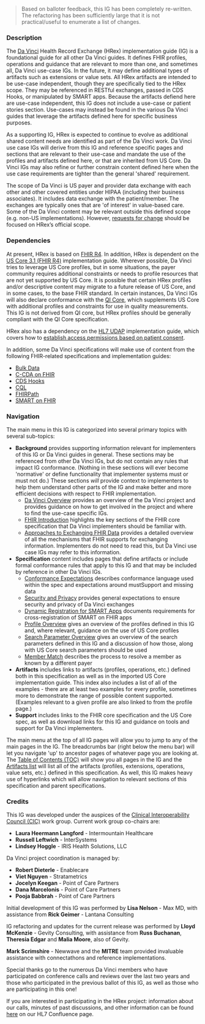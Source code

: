   <blockquote class="note-to-balloters">
    <p>
      Based on balloter feedback, this IG has been completely re-written.  The refactoring has been sufficiently large that it is not practical/useful to enumerate a list of changes.
    </p>
  </blockquote>

### Description

The [Da Vinci](https://confluence.hl7.org/display/DVP) Health Record Exchange (HRex) implementation guide (IG) is a foundational guide for all other Da Vinci guides.  It defines FHIR profiles, operations and guidance that are relevant to more than one, and sometimes all, Da Vinci use-case IGs.  In the future, it may define additional types of artifacts such as extensions or value sets.  All HRex artifacts are intended to be use-case independent, though they are specifically tied to the HRex scope.  They may be referenced in RESTful exchanges, passed in CDS Hooks, or manipulated by SMART apps.  Because the artifacts defiend here are use-case independent, this IG does not include a use-case or patient stories section.  Use-cases may instead be found in the various Da Vinci guides that leverage the artifacts defined here for specific business purposes.

As a supporting IG, HRex is expected to continue to evolve as additional shared content needs are identified as part of the Da Vinci work.  Da Vinci use case IGs will derive from this IG and reference specific pages and sections that are relevant to their use-case and mandate the use of the profiles and artifacts defined here, or that are inherited from US Core.  Da Vinci IGs may also refine or further constrain content defined here when the use case requirements are tighter than the general 'shared' requirement.

The scope of Da Vinci is US payer and provider data exchange with each other and other covered entities under HIPAA (including their business associates).  It includes data exchange with the patient/member.  The exchanges are typically ones that are 'of interest' in value-based care.  Some of the Da Vinci content may be relevant outside this defined scope (e.g. non-US implementations). However, [requests for change](http://hl7.org/fhir-issues) should be focused on HRex’s official scope.


### Dependencies

At present, HRex is based on [FHIR R4]({{site.data.fhir.path}}).  In addition, HRex is dependent on the [US Core 3.1 (FHIR R4)]({{site.data.fhir.ver.uscore}}) implementation guide.  Wherever possible, Da Vinci tries to leverage US Core profiles, but in some situations, the payer community requires additional constraints or needs to profile resources that are not yet supported by US Core.  It is possible that certain HRex profiles and/or descriptive content may migrate to a future release of US Core, and in some cases, to the base FHIR standard.  In certain instances, Da Vinci IGs will also declare conformance with the [QI Core](http://hl7.org/fhir/us/qicore), which supplements US Core with additional profiles and constraints for use in quality measurements.  This IG is not derived from QI core, but HRex profiles should be generally compliant with the QI Core specification.

HRex also has a dependency on the [HL7 UDAP]({{site.data.fhir.ver.udap}}) implementation guide, which covers how to [establish access permissions based on patient consent](consent-oauth.html).

In addition, some Da Vinci specifications will make use of content from the following FHIR-related specifications and implementation guides:
* [Bulk Data](https://hl7.org/fhir/uv/bulkdata)
* [C-CDA on FHIR](http://www.hl7.org/fhir/us/ccda)
* [CDS Hooks](https://cds-hooks.org)
* [CQL](https://cql.hl7.org)
* [FHIRPath](http://hl7.org/fhirpath)
* [SMART on FHIR](http://www.hl7.org/fhir/smart-app-launch)


### Navigation

The main menu in this IG is categorized into several primary topics with several sub-topics:

* **Background** provides supporting information relevant for implementers of this IG or Da Vinci guides in general.  These sections may be referenced from other Da Vinci IGs, but do not contain any rules that impact IG conformance.  (Nothing in these sections will ever become 'normative' or define functionality that implementer systems must or must not do.)  These sections *will* provide context to implementers to help them understand other parts of the IG and make better and more efficient decisions with respect to FHIR implementation.
  * [Da Vinci Overview](http://hl7.org/about/davinci) provides an overview of the Da Vinci project and provides guidance on how to get involved in the project and where to find the use-case specific IGs.
  * [FHIR Introduction](fhir.html) highlights the key sections of the FHIR core specification that Da Vinci implementers should be familiar with.
  * [Approaches to Exchanging FHIR Data](exchanging.html) provides a detailed overview of all the mechanisms that FHIR supports for exchanging information.  Implementers do not need to read this, but Da Vinci use case IGs may refer to this information.
* **Specification** content includes pages that define artifacts or include formal conformance rules that apply to this IG and that may be included by reference in other Da Vinci IGs.
  * [Conformance Expectations](conformance.html) describes conformance language used within the spec and expectations around mustSupport and missing data
  * [Security and Privacy](security.html) provides general expectations to ensure security and privacy of Da Vinci exchanges
  * [Dynamic Registration for SMART Apps](smart-app-reg.html) documents requirements for cross-registration of SMART on FHIR apps
  * [Profile Overview](profiles.html) gives an overview of the profiles defined in this IG and, where relevant, guidance on the use of US Core profiles
  * [Search Parameter Overview](profiles.html) gives an overview of the search parameters defined in this IG and a discussion of how those, along with US Core search parameters should be used
  * [Member Match](OperationDefinition-member-match.html) describes the process to resolve a member as known by a different payer
* **Artifacts** includes links to artifacts (profiles, operations, etc.) defined both in this specification as well as in the imported US Core implementation guide.  This index also includes a list of all of the examples - there are at least two examples for every profile, sometimes more to demonstrate the range of possible content supported.  (Examples relevant to a given profile are also linked to from the profile page.)
* **Support** includes links to the FHIR core specification and the US Core spec, as well as download links for this IG and guidance on tools and support for Da Vinci implementers.

The main menu at the top of all IG pages will allow you to jump to any of the main pages in the IG.  The breadcrumbs bar (right below the menu bar) will let you navigate 'up' to ancestor pages of whatever page you are looking at.  The [Table of Contents (TOC)](toc.html) will show you all pages in the IG and the [Artifacts list](artifacts.html) will list all of the artifacts (profiles, extensions, operations, value sets, etc.) defined in this specification.  As well, this IG makes heavy use of hyperlinks which will allow navigation to relevant sections of this specification and parent specifications.  

### Credits

This IG was developed under the auspices of the [Clinical Interoperability Council (CIC)](http://www.hl7.org/Special/committees/cic) work group.  Current work group co-chairs are:

* **Laura Heermann Langford** - Intermountain Healthcare
* **Russell Leftwich** - InterSystems
* **Lindsey Hoggle** - IRIS Health Solutions, LLC

Da Vinci project coordination is managed by:

* **Robert Dieterle** - Enablecare
* **Viet Nguyen** - Stratametrics
* **Jocelyn Keegan** - Point of Care Partners
* **Dana Marcelonis** - Point of Care Partners
* **Pooja Babbrah** - Point of Care Partners

Initial development of this IG was performed by **Lisa Nelson** - Max MD, with assistance from **Rick Geimer** - Lantana Consulting

IG refactoring and updates for the current release was performed by **Lloyd McKenzie** - Gevity Consulting, with assistance from **Russ Buchanan**, **Theresia Edgar** and **Malia Moore**, also of Gevity.

**Mark Scrimshire** - Newwave and the **MITRE** team provided invaluable assistance with connectathons and reference implementations.

Special thanks go to the numerous Da Vinci members who have participated on conference calls and reviews over the last two years and those who participated in the previous ballot of this IG, as well as those who are participating in this one!

If you are interested in participating in the HRex project: information about our calls, minutes of past discussions, and other information can be found [here](https://confluence.hl7.org/pages/viewpage.action?pageId=40741996) on our HL7 Confluence page.
